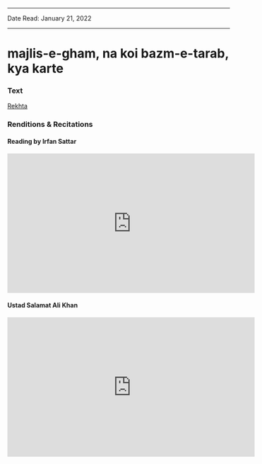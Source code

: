 
---

Date Read: January 21, 2022

---


# majlis-e-gham, na koi bazm-e-tarab, kya karte


### Text

[Rekhta](https://www.rekhta.org/ghazals/majlis-e-gam-na-koii-bazm-e-tarab-kyaa-karte-irfan-sattar-ghazals?lang=ur)

### Renditions & Recitations

#### Reading by Irfan Sattar

<iframe width="560" height="315" src="https://www.youtube.com/embed/DdQZ28yPjdw" title="YouTube video player" frameborder="0" allow="accelerometer; autoplay; clipboard-write; encrypted-media; gyroscope; picture-in-picture" allowfullscreen></iframe>

#### Ustad Salamat Ali Khan

<iframe width="560" height="315" src="https://m.facebook.com/story.php?story_fbid=10158707754646209&id=758256208" title="YouTube video player" frameborder="0" allow="accelerometer; autoplay; clipboard-write; encrypted-media; gyroscope; picture-in-picture" allowfullscreen></iframe>

